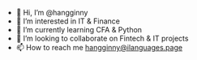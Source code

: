 - 👋 Hi, I’m @hangginny
- 👀 I’m interested in IT & Finance
- 🌱 I’m currently learning CFA & Python
- 💞️ I’m looking to collaborate on Fintech & IT projects
- 📫 How to reach me hangginny@ilanguages.page

<!---
hangginny/hangginny is a ✨ special ✨ repository because its `README.md` (this file) appears on your GitHub profile.
You can click the Preview link to take a look at your changes.
--->
